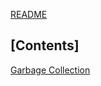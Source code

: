 [README](../README.md)

## [Contents]

[Garbage Collection](Garbage%20Collection/Garbage%20Collection.md)

